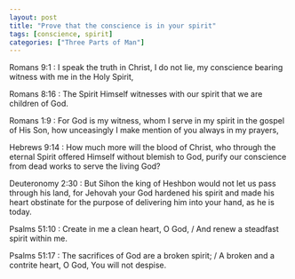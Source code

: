 ```yaml
---
layout: post
title: "Prove that the conscience is in your spirit"
tags: [conscience, spirit]
categories: ["Three Parts of Man"]
---
```


Romans 9:1
: I speak the truth in Christ, I do not lie, my conscience bearing witness with me in the Holy Spirit,

Romans 8:16
:  The Spirit Himself witnesses with our spirit that we are children of God.

Romans 1:9
: For God is my witness, whom I serve in my spirit in the gospel of His Son, how unceasingly I make mention of you always in my prayers,

Hebrews 9:14
:  How much more will the blood of Christ, who through the eternal Spirit offered Himself without blemish to God, purify our conscience from dead works to serve the living God?

Deuteronomy 2:30
: But Sihon the king of Heshbon would not let us pass through his land, for Jehovah your God hardened his spirit and made his heart obstinate for the purpose of delivering him into your hand, as he is today.

Psalms 51:10
: Create in me a clean heart, O God, / And renew a steadfast spirit within me.

Psalms 51:17
: The sacrifices of God are a broken spirit; / A broken and a contrite heart, O God, You will not despise.
